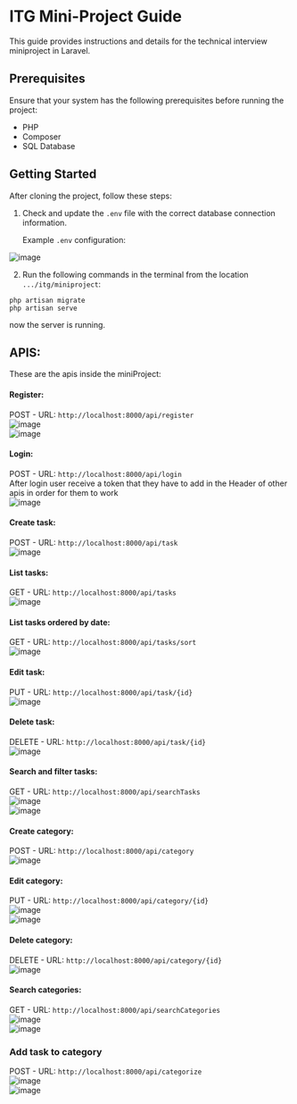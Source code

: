 # ITG Mini-Project Guide

This guide provides instructions and details for the technical interview miniproject in Laravel.

## Prerequisites

Ensure that your system has the following prerequisites before running the project:

- PHP
- Composer
- SQL Database

## Getting Started

After cloning the project, follow these steps:

1. Check and update the `.env` file with the correct database connection information.

   Example `.env` configuration:  <br>

![image](https://github.com/AmineJml/ITG/assets/97894740/8fcead06-2a61-4f65-9e24-2833fbc65091)


2. Run the following commands in the terminal from the location `.../itg/miniproject`:

`php artisan migrate` <br>
`php artisan serve`<br>

now the server is running.

##  APIS:
These are the apis inside the miniProject: <br>

#### Register:

POST - URL: `http://localhost:8000/api/register`<br>
![image](https://github.com/AmineJml/ITG/assets/97894740/02109459-1eab-45a0-ba0e-ac8a0cab3579)<br>
![image](https://github.com/AmineJml/ITG/assets/97894740/05cc8a38-b819-4864-96ca-5f54f98322e4)<br>

#### Login:
POST - URL: `http://localhost:8000/api/login`<br>
After login user receive a token that they have to add in the Header of other apis in order for them to work<br>
![image](https://github.com/AmineJml/ITG/assets/97894740/0526ccf1-ac88-4d2d-8238-b256d346bd87)<br>

#### Create task:
POST - URL: `http://localhost:8000/api/task`<br>
![image](https://github.com/AmineJml/ITG/assets/97894740/0d432f22-1643-4c4e-b2d0-aa4494781751)<br>

#### List tasks:
GET - URL: `http://localhost:8000/api/tasks`<br>
![image](https://github.com/AmineJml/ITG/assets/97894740/5e6218a3-5918-4f12-a8b0-91832311c157)<br>

#### List tasks ordered by date:
GET - URL: `http://localhost:8000/api/tasks/sort`<br>
![image](https://github.com/AmineJml/ITG/assets/97894740/47732bf1-203f-4283-b972-d2a281b65c55)<br>

#### Edit task:
PUT - URL: `http://localhost:8000/api/task/{id}`<br>
![image](https://github.com/AmineJml/ITG/assets/97894740/23188e6b-ff02-4dce-b202-e9ec20b9341f)<br>


#### Delete task:
DELETE - URL: `http://localhost:8000/api/task/{id}`<br>
![image](https://github.com/AmineJml/ITG/assets/97894740/de3df482-ce83-4629-8db2-0f6939b6e778)<br>

#### Search and filter tasks:
GET - URL: `http://localhost:8000/api/searchTasks`<br>
![image](https://github.com/AmineJml/ITG/assets/97894740/d55cf65e-2785-45d8-ba6f-fe88dd05dc2b)<br>
![image](https://github.com/AmineJml/ITG/assets/97894740/9ce91b73-9ead-4ad9-86de-73634881e6ed)<br>

#### Create category:
POST - URL: `http://localhost:8000/api/category`<br>
![image](https://github.com/AmineJml/ITG/assets/97894740/444a049a-349c-464b-bd1b-0a34fd111487)<br>

#### Edit category:
PUT - URL: `http://localhost:8000/api/category/{id}`<br>
![image](https://github.com/AmineJml/ITG/assets/97894740/acf5b55b-21b9-43e3-8461-4b7558a9dec9)<br>
![image](https://github.com/AmineJml/ITG/assets/97894740/e58d2ed6-488d-41a8-9246-28d0a03587ae)<br>

#### Delete category:
DELETE - URL: `http://localhost:8000/api/category/{id}`<br>
![image](https://github.com/AmineJml/ITG/assets/97894740/6cf4ca7a-5837-4d7b-bec3-b5131d9c3875)<br>

#### Search categories:
GET - URL: `http://localhost:8000/api/searchCategories`<br>
![image](https://github.com/AmineJml/ITG/assets/97894740/8a8b626c-831b-447e-9c4f-89f97b1fc1a1)<br>
![image](https://github.com/AmineJml/ITG/assets/97894740/0e5201d8-5c40-4965-aeeb-3fab98055e33)<br>

### Add task to category
POST - URL: `http://localhost:8000/api/categorize`<br>
![image](https://github.com/AmineJml/ITG/assets/97894740/a5ea4044-73fb-473d-923e-8a6e04d15846)<br>
![image](https://github.com/AmineJml/ITG/assets/97894740/c3001b6f-c085-4d0b-b2a0-65bc20bdb8ae)<br>








